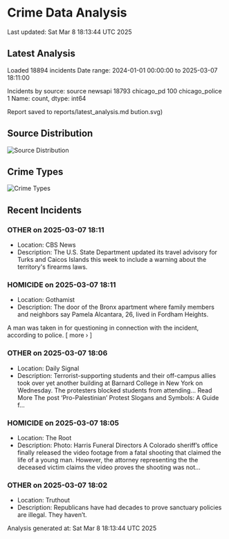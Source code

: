 # Crime Data Analysis
Last updated: Sat Mar  8 18:13:44 UTC 2025

## Latest Analysis

Loaded 18894 incidents
Date range: 2024-01-01 00:00:00 to 2025-03-07 18:11:00

Incidents by source:
source
newsapi           18793
chicago_pd          100
chicago_police        1
Name: count, dtype: int64

Report saved to reports/latest_analysis.md
bution.svg)

## Source Distribution
![Source Distribution](images/source_distribution.svg)

## Crime Types
![Crime Types](images/crime_types.svg)

## Recent Incidents

### OTHER on 2025-03-07 18:11
- Location: CBS News
- Description: The U.S. State Department updated its travel advisory for Turks and Caicos Islands this week to include a warning about the territory's firearms laws.


### HOMICIDE on 2025-03-07 18:11
- Location: Gothamist
- Description: The door of the Bronx apartment where family members and neighbors say Pamela Alcantara, 26, lived in Fordham Heights.
 

A man was taken in for questioning in connection with the incident, according to police. [ more › ]


### OTHER on 2025-03-07 18:06
- Location: Daily Signal
- Description: Terrorist-supporting students and their off-campus allies took over yet another building at Barnard College in New York on Wednesday. The protesters blocked students from attending... Read More
The post ‘Pro-Palestinian’ Protest Slogans and Symbols: A Guide f…


### HOMICIDE on 2025-03-07 18:05
- Location: The Root
- Description: Photo: Harris Funeral Directors
A Colorado sheriff’s office finally released the video footage from a fatal shooting that claimed the life of a young man. However, the attorney representing the the deceased victim claims the video proves the shooting was not…


### OTHER on 2025-03-07 18:02
- Location: Truthout
- Description: Republicans have had decades to prove sanctuary policies are illegal. They haven’t.

Analysis generated at: Sat Mar  8 18:13:44 UTC 2025
